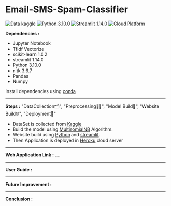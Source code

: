 # Email-SMS-Spam-Classifier
[![Data kaggle](https://img.shields.io/badge/Data-Kaggle-blueviolet)](https://www.kaggle.com/datasets/uciml/sms-spam-collection-dataset) 
            [![Python 3.10.0](https://img.shields.io/badge/Python-3.10.0-brightgreen)](https://www.python.org/downloads/release/python-3100/) 
             [![Streamlit 1.14.0](https://img.shields.io/badge/Streamlit%20-1.14.0-Ff0000)](https://docs.streamlit.io/) 
             [![Cloud Platform](https://img.shields.io/badge/CloudPlatform-Heroku-9cf)](https://www.heroku.com/managed-data-services)
             

**Dependencies :**

- Jupyter Notebook 
- Tfidf Vectorize
- scikit-learn 1.0.2
- streamlit 1.14.0
- Python 3.10.0
- nltk 3.6.7
- Pandas
- Numpy

Install dependencies using [conda](https://docs.conda.io/en/latest/)

---
**Steps :**  "DataCollection🗂️", "Preprocessing👨‍💻", "Model Build🤖", "Website Build🌐", "Deployment🎯"

- DataSet is collected from [Kaggle](https://www.kaggle.com/datasets/tmdb/tmdb-movie-metadata)
- Build the model using [MultinomialNB](https://scikit-learn.org/stable/modules/generated/sklearn.naive_bayes.MultinomialNB.html) Algorithm.
- Website build using [Python](https://www.python.org/downloads/release/python-3100/) and [streamlit](https://docs.streamlit.io/).
- Then Application is deployed in [Heroku](https://devcenter.heroku.com/categories/reference) cloud server


---
**Web Application Link :** ....

---
**User Guide :**

---
**Future Improvement :**

---
**Conclusion :**
